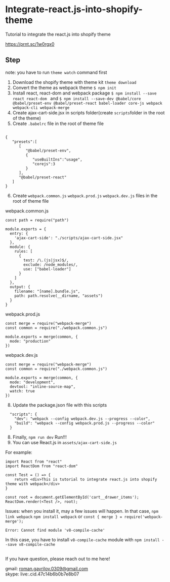 # Integrate-react.js-into-shopify-theme
Tutorial to integrate the react.js into shopify theme

https://prnt.sc/1w0rgx0

## Step
note: you have to run ```theme watch``` command first


1. Download the shopify theme with theme kit ```theme download```
2. Convert the theme as webpack theme ```$ npm init```
3. Install react, react-dom and webpack package ```$ npm install --save react react-dom ``` and ```$ npm install --save-dev @babel/core @babel/preset-env @babel/preset-react babel-loader core-js webpack webpack-cli webpack-merge```
4. Create ajax-cart-side.jsx in scripts folder(create ```scripts```folder in the root of the theme)
5. Create ```.babelrc``` file in the root of theme file
```

{
   "presets":[
      [
         "@babel/preset-env",
         {
            "useBuiltIns":"usage",
            "corejs":3
         }
      ],
      "@babel/preset-react"
   ]
}
```
6. Create ```webpack.common.js``` ```webpack.prod.js``` ```webpack.dev.js``` files in the root of theme file


webpack.common.js
```
const path = require("path")

module.exports = {
  entry: {
    'ajax-cart-side': "./scripts/ajax-cart-side.jsx"
  },
  module: {
    rules: [
      {
        test: /\.(js|jsx)$/,
        exclude: /node_modules/,
        use: ["babel-loader"]
      }
    ]
  },
  output: {
    filename: "[name].bundle.js",
    path: path.resolve(__dirname, "assets")
  }
}
```

webpack.prod.js
```
const merge = require("webpack-merge")
const common = require("./webpack.common.js")

module.exports = merge(common, {
  mode: "production"
})
```

webpack.dev.js
```
const merge = require("webpack-merge")
const common = require("./webpack.common.js")

module.exports = merge(common, {
  mode: "development",
  devtool: "inline-source-map",
  watch: true
})
```

8. Update the package.json file with this scripts
```
  "scripts": {
    "dev": "webpack --config webpack.dev.js --progress --color",
    "build": "webpack --config webpack.prod.js --progress --color"
  }
```
8. Finally, ```npm run dev``` Run!!!
9. You can use React.js in ```assets/ajax-cart-side.js```

For example: 
```
import React from "react"
import ReactDom from "react-dom"

const Test = () => {
	return <div>This is tutorial to integrate react.js into shopify theme with webpack</div>
}

const root = document.getElementById('cart__drawer_items');
ReactDom.render(<Test />, root);
```


Issues: when you install it, may a few issues will happen.  In that case, ```npm link webpack``` ```npm install webpack``` or ```const { merge } = require('webpack-merge');```

```Error: Cannot find module 'v8-compile-cache'```

In this case, you have to install ```v8-compile-cache``` module with ```npm install --save v8-compile-cache ```

##
If you have question, please reach out to me here!

gmail: roman.gavrilov.0309@gmail.com<br>
skype: live:.cid.47c14b6b0b7e8b07
